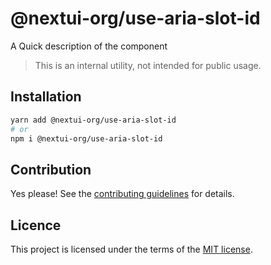 # @nextui-org/use-aria-slot-id

A Quick description of the component

> This is an internal utility, not intended for public usage.

## Installation

```sh
yarn add @nextui-org/use-aria-slot-id
# or
npm i @nextui-org/use-aria-slot-id
```

## Contribution

Yes please! See the
[contributing guidelines](https://github.com/nextui-org/nextui/blob/master/CONTRIBUTING.md)
for details.

## Licence

This project is licensed under the terms of the
[MIT license](https://github.com/nextui-org/nextui/blob/master/LICENSE).

